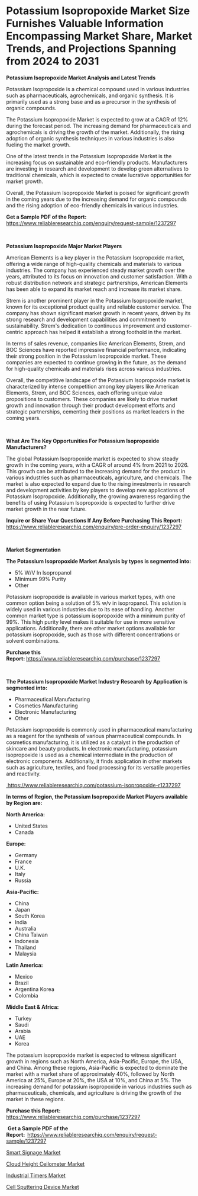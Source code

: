 <p><h1>Potassium Isopropoxide Market Size Furnishes Valuable Information Encompassing Market Share, Market Trends, and Projections Spanning from 2024 to 2031</h1></p><p><strong>Potassium Isopropoxide Market Analysis and Latest Trends</strong></p>
<p><p>Potassium Isopropoxide is a chemical compound used in various industries such as pharmaceuticals, agrochemicals, and organic synthesis. It is primarily used as a strong base and as a precursor in the synthesis of organic compounds.</p><p>The Potassium Isopropoxide Market is expected to grow at a CAGR of 12% during the forecast period. The increasing demand for pharmaceuticals and agrochemicals is driving the growth of the market. Additionally, the rising adoption of organic synthesis techniques in various industries is also fueling the market growth.</p><p>One of the latest trends in the Potassium Isopropoxide Market is the increasing focus on sustainable and eco-friendly products. Manufacturers are investing in research and development to develop green alternatives to traditional chemicals, which is expected to create lucrative opportunities for market growth.</p><p>Overall, the Potassium Isopropoxide Market is poised for significant growth in the coming years due to the increasing demand for organic compounds and the rising adoption of eco-friendly chemicals in various industries.</p></p>
<p><strong>Get a Sample PDF of the Report:&nbsp;</strong> <a href="https://www.reliableresearchiq.com/enquiry/request-sample/1237297">https://www.reliableresearchiq.com/enquiry/request-sample/1237297</a></p>
<p>&nbsp;</p>
<p><strong>Potassium Isopropoxide Major Market Players</strong></p>
<p><p>American Elements is a key player in the Potassium Isopropoxide market, offering a wide range of high-quality chemicals and materials to various industries. The company has experienced steady market growth over the years, attributed to its focus on innovation and customer satisfaction. With a robust distribution network and strategic partnerships, American Elements has been able to expand its market reach and increase its market share.</p><p>Strem is another prominent player in the Potassium Isopropoxide market, known for its exceptional product quality and reliable customer service. The company has shown significant market growth in recent years, driven by its strong research and development capabilities and commitment to sustainability. Strem's dedication to continuous improvement and customer-centric approach has helped it establish a strong foothold in the market.</p><p>In terms of sales revenue, companies like American Elements, Strem, and BOC Sciences have reported impressive financial performance, indicating their strong position in the Potassium Isopropoxide market. These companies are expected to continue growing in the future, as the demand for high-quality chemicals and materials rises across various industries.</p><p>Overall, the competitive landscape of the Potassium Isopropoxide market is characterized by intense competition among key players like American Elements, Strem, and BOC Sciences, each offering unique value propositions to customers. These companies are likely to drive market growth and innovation through their product development efforts and strategic partnerships, cementing their positions as market leaders in the coming years.</p></p>
<p>&nbsp;</p>
<p><strong>What Are The Key Opportunities For Potassium Isopropoxide Manufacturers?</strong></p>
<p><p>The global Potassium Isopropoxide market is expected to show steady growth in the coming years, with a CAGR of around 4% from 2021 to 2026. This growth can be attributed to the increasing demand for the product in various industries such as pharmaceuticals, agriculture, and chemicals. The market is also expected to expand due to the rising investments in research and development activities by key players to develop new applications of Potassium Isopropoxide. Additionally, the growing awareness regarding the benefits of using Potassium Isopropoxide is expected to further drive market growth in the near future.</p></p>
<p><strong>Inquire or Share Your Questions If Any Before Purchasing This Report:</strong> <a href="https://www.reliableresearchiq.com/enquiry/pre-order-enquiry/1237297">https://www.reliableresearchiq.com/enquiry/pre-order-enquiry/1237297</a></p>
<p>&nbsp;</p>
<p><strong>Market Segmentation</strong></p>
<p><strong>The Potassium Isopropoxide Market Analysis by types is segmented into:</strong></p>
<p><ul><li>5% W/V In Isopropanol</li><li>Minimum 99% Purity</li><li>Other</li></ul></p>
<p><p>Potassium isopropoxide is available in various market types, with one common option being a solution of 5% w/v in isopropanol. This solution is widely used in various industries due to its ease of handling. Another common market type is potassium isopropoxide with a minimum purity of 99%. This high purity level makes it suitable for use in more sensitive applications. Additionally, there are other market options available for potassium isopropoxide, such as those with different concentrations or solvent combinations.</p></p>
<p><strong>Purchase this Report:&nbsp;</strong><a href="https://www.reliableresearchiq.com/purchase/1237297">https://www.reliableresearchiq.com/purchase/1237297</a></p>
<p>&nbsp;</p>
<p><strong>The Potassium Isopropoxide Market Industry Research by Application is segmented into:</strong></p>
<p><ul><li>Pharmaceutical Manufacturing</li><li>Cosmetics Manufacturing</li><li>Electronic Manufacturing</li><li>Other</li></ul></p>
<p><p>Potassium isopropoxide is commonly used in pharmaceutical manufacturing as a reagent for the synthesis of various pharmaceutical compounds. In cosmetics manufacturing, it is utilized as a catalyst in the production of skincare and beauty products. In electronic manufacturing, potassium isopropoxide is used as a chemical intermediate in the production of electronic components. Additionally, it finds application in other markets such as agriculture, textiles, and food processing for its versatile properties and reactivity.</p></p>
<p><a href="https://www.reliableresearchiq.com/potassium-isopropoxide-r1237297">&nbsp;https://www.reliableresearchiq.com/potassium-isopropoxide-r1237297</a></p>
<p><strong>In terms of Region, the Potassium Isopropoxide Market Players available by Region are:</strong></p>
<p>
    <p> <strong> North America: </strong>
        <ul>
            <li>United States</li>
            <li>Canada</li>
        </ul>
        </p> 
    <p> <strong> Europe: </strong>
        <ul>
            <li>Germany</li>
            <li>France</li>
            <li>U.K.</li>
            <li>Italy</li>
            <li>Russia</li>
        </ul>
        </p> 
    <p> <strong> Asia-Pacific: </strong>
        <ul>
            <li>China</li>
            <li>Japan</li>
            <li>South Korea</li>
            <li>India</li>
            <li>Australia</li>
            <li>China Taiwan</li>
            <li>Indonesia</li>
            <li>Thailand</li>
            <li>Malaysia</li>
        </ul>
        </p> 
    <p> <strong> Latin America: </strong>
        <ul>
            <li>Mexico</li>
            <li>Brazil</li>
            <li>Argentina Korea</li>
            <li>Colombia</li>
        </ul>
        </p> 
    <p> <strong> Middle East & Africa: </strong>
        <ul>
            <li>Turkey</li>
            <li>Saudi</li>
            <li>Arabia</li>
            <li>UAE</li>
            <li>Korea</li>
        </ul>
    </p>
    </p>
<p><p>The potassium isopropoxide market is expected to witness significant growth in regions such as North America, Asia-Pacific, Europe, the USA, and China. Among these regions, Asia-Pacific is expected to dominate the market with a market share of approximately 40%, followed by North America at 25%, Europe at 20%, the USA at 10%, and China at 5%. The increasing demand for potassium isopropoxide in various industries such as pharmaceuticals, chemicals, and agriculture is driving the growth of the market in these regions.</p></p>
<p><strong>Purchase this Report: </strong><a href="https://www.reliableresearchiq.com/purchase/1237297">https://www.reliableresearchiq.com/purchase/1237297</a></p>
<p>&nbsp;<strong>Get a Sample PDF of the Report:&nbsp;&nbsp;</strong><a href="https://www.reliableresearchiq.com/enquiry/request-sample/1237297">https://www.reliableresearchiq.com/enquiry/request-sample/1237297</a></p>
<p><strong></strong></p>
<p><p><a href="https://medium.com/@nathalelly87957/an-in-depth-analysis-of-the-global-smart-signage-market-scope-and-its-rapid-growing-13-4-801a804f68de">Smart Signage Market</a></p><p><a href="https://github.com/gerrikabranch52024/Market-Research-Report-List-1/blob/main/cloud-height-ceilometer-market.md">Cloud Height Ceilometer Market</a></p><p><a href="https://medium.com/@carol.alsopr44536/global-industrial-timers-market-size-and-market-trends-analysis-by-regional-outlook-competitive-b0bd670c57e3">Industrial Timers Market</a></p><p><a href="https://github.com/colme52/Market-Research-Report-List-1/blob/main/cell-sputtering-device-market.md">Cell Sputtering Device Market</a></p></p>
